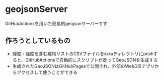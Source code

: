 # geojsonServer
GitHubActionsを用いた簡易的geojsonサーバーです

## 作ろうとしているもの
- 緯度・経度を含む建物リストのCSVファイルを`data`ディレクトリにpushすると、GitHubActionsで自動的にスクリプトが走ってGeoJSONを生成する
- 生成されたGeoJSONはGitHubPagesで公開され、外部のWebGISアプリからアクセスして使うことができる